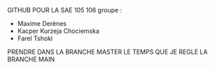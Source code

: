 GITHUB POUR LA SAE 105 106 
groupe :
- Maxime Derènes
- Kacper Kurzeja Chociemska
- Farel Tshoki

PRENDRE DANS LA BRANCHE MASTER LE TEMPS QUE JE REGLE LA BRANCHE MAIN
